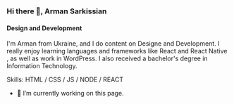### Hi there 👋, Arman Sarkissian
#### Design and Development
I'm Arman from Ukraine, and I do content on Designe and Development. I really enjoy learning languages and frameworks like React and React Native , as well as work in WordPress. I also received a bachelor's degree in Information Technology.

Skills: HTML / CSS / JS / NODE / REACT

- 🔭 I’m currently working on this page. 

